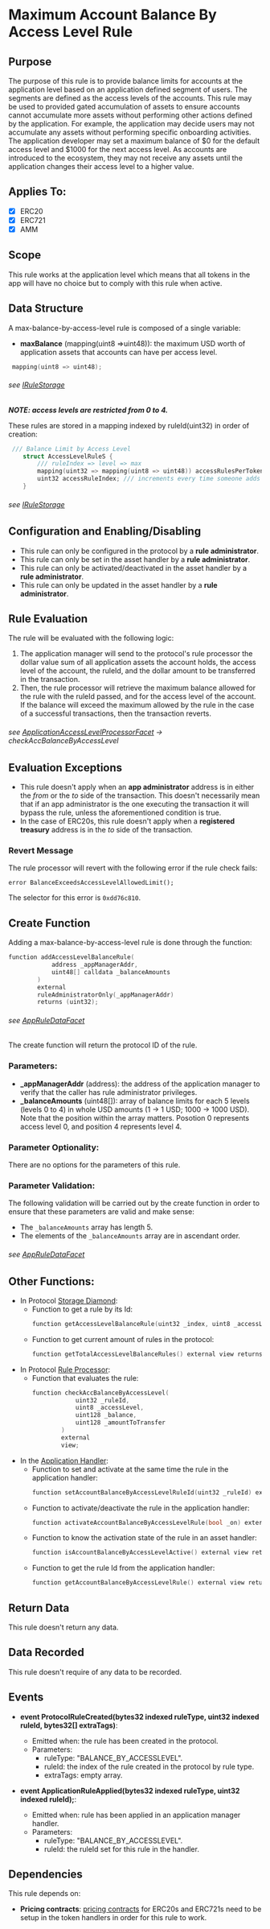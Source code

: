 # Maximum Account Balance By Access Level Rule

## Purpose

The purpose of this rule is to provide balance limits for accounts at the application level based on an application defined segment of users. The segments are defined as the access levels of the accounts. This rule may be used to provided gated accumulation of assets to ensure accounts cannot accumulate more assets without performing other actions defined by the application. For example, the application may decide users may not accumulate any assets without performing specific onboarding activities. The application developer may set a maximum balance of $0 for the default access level and $1000 for the next access level. As accounts are introduced to the ecosystem, they may not receive any assets until the application changes their access level to a higher value.

## Applies To:

- [x] ERC20
- [x] ERC721
- [x] AMM

## Scope 

This rule works at the application level which means that all tokens in the app will have no choice but to comply with this rule when active.

## Data Structure

A max-balance-by-access-level rule is composed of a single variable:

- **maxBalance** (mapping(uint8 =>uint48)): the maximum USD worth of application assets that accounts can have per access level.

```c
 mapping(uint8 => uint48);
```

###### *see [IRuleStorage](../../../src/economic/ruleStorage/IRuleStorage.sol)*

***NOTE: access levels are restricted from 0 to 4.***

These rules are stored in a mapping indexed by ruleId(uint32) in order of creation:

```c
 /// Balance Limit by Access Level
    struct AccessLevelRuleS {
        /// ruleIndex => level => max
        mapping(uint32 => mapping(uint8 => uint48)) accessRulesPerToken;
        uint32 accessRuleIndex; /// increments every time someone adds a rule
    }
```

###### *see [IRuleStorage](../../../src/economic/ruleStorage/IRuleStorage.sol)*

## Configuration and Enabling/Disabling
- This rule can only be configured in the protocol by a **rule administrator**.
- This rule can only be set in the asset handler by a **rule administrator**.
- This rule can only be activated/deactivated in the asset handler by a **rule administrator**.
- This rule can only be updated in the asset handler by a **rule administrator**.


## Rule Evaluation

The rule will be evaluated with the following logic:

1. The application manager will send to the protocol's rule processor the dollar value sum of all application assets the account holds, the access level of the account, the ruleId, and the dollar amount to be transferred in the transaction.
2. Then, the rule processor will retrieve the maximum balance allowed for the rule with the ruleId passed, and for the access level of the account. If the balance will exceed the maximum allowed by the rule in the case of a successful transactions, then the transaction reverts.

###### *see [ApplicationAccessLevelProcessorFacet](../../../src/economic/ruleProcessor/ApplicationAccessLevelProcessorFacet.sol) -> checkAccBalanceByAccessLevel*

## Evaluation Exceptions 
- This rule doesn't apply when an **app administrator** address is in either the *from* or the *to* side of the transaction. This doesn't necessarily mean that if an app administrator is the one executing the transaction it will bypass the rule, unless the aforementioned condition is true.
- In the case of ERC20s, this rule doesn't apply when a **registered treasury** address is in the *to* side of the transaction.

### Revert Message

The rule processor will revert with the following error if the rule check fails: 

```
error BalanceExceedsAccessLevelAllowedLimit();
```

The selector for this error is `0xdd76c810`.


## Create Function

Adding a max-balance-by-access-level rule is done through the function:

```c
function addAccessLevelBalanceRule(
            address _appManagerAddr, 
            uint48[] calldata _balanceAmounts
        ) 
        external 
        ruleAdministratorOnly(_appManagerAddr) 
        returns (uint32);
```
###### *see [AppRuleDataFacet](../../../src/economic/ruleStorage/AppRuleDataFacet.sol)*

The create function will return the protocol ID of the rule.

### Parameters:

- **_appManagerAddr** (address): the address of the application manager to verify that the caller has rule administrator privileges.
- **_balanceAmounts** (uint48[]): array of balance limits for each 5 levels (levels 0 to 4) in whole USD amounts (1 -> 1 USD; 1000 -> 1000 USD). Note that the position within the array matters. Posotion 0 represents access level 0, and position 4 represents level 4.

### Parameter Optionality:

There are no options for the parameters of this rule.

### Parameter Validation:

The following validation will be carried out by the create function in order to ensure that these parameters are valid and make sense:

- The `_balanceAmounts` array has length 5.
- The elements of the `_balanceAmounts` array are in ascendant order.

###### *see [AppRuleDataFacet](../../../src/economic/ruleStorage/AppRuleDataFacet.sol)*

## Other Functions:

- In Protocol [Storage Diamond](../../../src/economic/ruleStorage/AppRuleDataFacet.sol):
    - Function to get a rule by its Id:
        ```c
        function getAccessLevelBalanceRule(uint32 _index, uint8 _accessLevel) external view returns (uint48);
        ```
    - Function to get current amount of rules in the protocol:
        ```c
        function getTotalAccessLevelBalanceRules() external view returns (uint32);
        ```
- In Protocol [Rule Processor](../../../src/economic/ruleProcessor/ApplicationAccessLevelProcessorFacet.sol):
    - Function that evaluates the rule:
        ```c
        function checkAccBalanceByAccessLevel(
                    uint32 _ruleId, 
                    uint8 _accessLevel, 
                    uint128 _balance, 
                    uint128 _amountToTransfer
                ) 
                external 
                view;
        ```
- In the [Application Handler](../../../src/application/ProtocolApplicationHandler.sol):
    - Function to set and activate at the same time the rule in the application handler:
        ```c
        function setAccountBalanceByAccessLevelRuleId(uint32 _ruleId) external ruleAdministratorOnly(appManagerAddress);
        ```
    - Function to activate/deactivate the rule in the application handler:
        ```c
        function activateAccountBalanceByAccessLevelRule(bool _on) external ruleAdministratorOnly(appManagerAddress);
        ```
     - Function to know the activation state of the rule in an asset handler:
        ```c
        function isAccountBalanceByAccessLevelActive() external view returns (bool);
        ```
    - Function to get the rule Id from the application handler:
        ```c
        function getAccountBalanceByAccessLevelRule() external view returns (uint32);
        ```

## Return Data

This rule doesn't return any data.

## Data Recorded

This rule doesn't require of any data to be recorded.

## Events

- **event ProtocolRuleCreated(bytes32 indexed ruleType, uint32 indexed ruleId, bytes32[] extraTags)**: 
    - Emitted when: the rule has been created in the protocol.
    - Parameters:
        - ruleType: "BALANCE_BY_ACCESSLEVEL".
        - ruleId: the index of the rule created in the protocol by rule type.
        - extraTags: empty array.

- **event ApplicationRuleApplied(bytes32 indexed ruleType, uint32 indexed ruleId);**:
    - Emitted when: rule has been applied in an application manager handler.
    - Parameters: 
        - ruleType: "BALANCE_BY_ACCESSLEVEL".
        - ruleId: the ruleId set for this rule in the handler.


## Dependencies

This rule depends on:

- **Pricing contracts**: [pricing contracts](../pricing/README.md) for ERC20s and ERC721s need to be setup in the token handlers in order for this rule to work.

